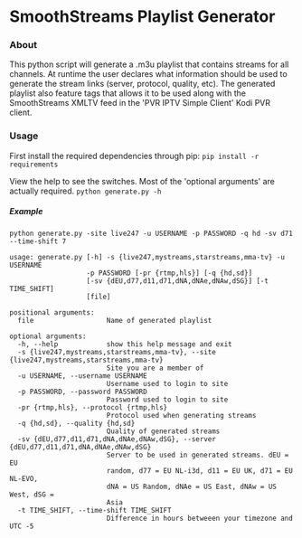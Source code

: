 SmoothStreams Playlist Generator
================================
### About
This python script will generate a .m3u playlist that contains streams for all channels. At runtime the user declares
what information should be used to generate the stream links (server, protocol, quality, etc). The generated playlist
also feature tags that allows it to be used along with the SmoothStreams XMLTV feed in the 'PVR IPTV Simple Client' Kodi
PVR client.

### Usage

First install the required dependencies through pip:
`pip install -r requirements`

View the help to see the switches. Most of the 'optional arguments' are actually required.
`python generate.py -h`

##### Example
`python generate.py -site live247 -u USERNAME -p PASSWORD -q hd -sv d71 --time-shift 7`

````
usage: generate.py [-h] -s {live247,mystreams,starstreams,mma-tv} -u USERNAME
                   -p PASSWORD [-pr {rtmp,hls}] [-q {hd,sd}]
                   [-sv {dEU,d77,d11,d71,dNA,dNAe,dNAw,dSG}] [-t TIME_SHIFT]
                   [file]

positional arguments:
  file                  Name of generated playlist

optional arguments:
  -h, --help            show this help message and exit
  -s {live247,mystreams,starstreams,mma-tv}, --site {live247,mystreams,starstreams,mma-tv}
                        Site you are a member of
  -u USERNAME, --username USERNAME
                        Username used to login to site
  -p PASSWORD, --password PASSWORD
                        Password used to login to site
  -pr {rtmp,hls}, --protocol {rtmp,hls}
                        Protocol used when generating streams
  -q {hd,sd}, --quality {hd,sd}
                        Quality of generated streams
  -sv {dEU,d77,d11,d71,dNA,dNAe,dNAw,dSG}, --server {dEU,d77,d11,d71,dNA,dNAe,dNAw,dSG}
                        Server to be used in generated streams. dEU = EU
                        random, d77 = EU NL-i3d, d11 = EU UK, d71 = EU NL-EVO,
                        dNA = US Random, dNAe = US East, dNAw = US West, dSG =
                        Asia
  -t TIME_SHIFT, --time-shift TIME_SHIFT
                        Difference in hours betweeen your timezone and UTC -5
````
